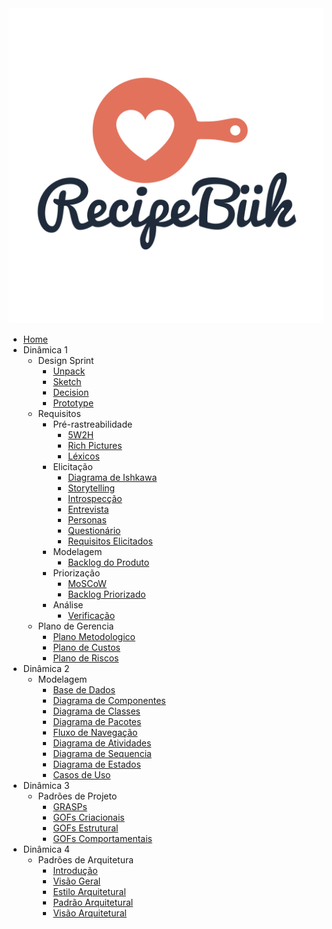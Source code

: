 <a href="/">
    <img src="assets/assets/logo.svg" class="sidebar-recipebuk-logo">
</a>

* [Home](README.md)
* Dinâmica 1
    * Design Sprint
        * [Unpack](01-design-sprint/unpack.md)
        * [Sketch](01-design-sprint/sketch.md)
        * [Decision](01-design-sprint/decision.md)
        * [Prototype](01-design-sprint/prototype.md)
    * Requisitos
        * Pré-rastreabilidade
            * [5W2H](02-requisitos/pre-rastreabilidade/5w2h.md)
            * [Rich Pictures](02-requisitos/pre-rastreabilidade/richpicture.md)
            * [Léxicos](02-requisitos/pre-rastreabilidade/lexicos.md) 
        * Elicitação
            * [Diagrama de Ishkawa](02-requisitos/elicitacao/diagrama_ishkawa.md)
            * [Storytelling](02-requisitos/elicitacao/storytelling.md)
            * [Introspecção](02-requisitos/elicitacao/introspeccao.md)
            * [Entrevista](02-requisitos/elicitacao/entrevista.md)
            * [Personas](02-requisitos/elicitacao/personas.md)
            * [Questionário](02-requisitos/elicitacao/questionario.md)
            * [Requisitos Elicitados](02-requisitos/elicitacao/tabela_requisitos.md)
        * Modelagem
            * [Backlog do Produto](02-requisitos/modelagem/backlog.md)
        * Priorização
            * [MoSCoW](02-requisitos/priorizacao/moscow.md)
            * [Backlog Priorizado](02-requisitos/priorizacao/backlog.md)
        * Análise
            * [Verificação](02-requisitos/analise/verificacao/verificacao.md)
    * Plano de Gerencia
        * [Plano Metodologico](03-plano-gerencia/plano-metodologico.md)
        * [Plano de Custos](03-plano-gerencia/plano-custos.md)
        * [Plano de Riscos](03-plano-gerencia/plano-riscos.md)
* Dinâmica 2
    * Modelagem
        * [Base de Dados](04-modelagem/base-dados.md)
        * [Diagrama de Componentes](04-modelagem/diagrama-componentes.md)
        * [Diagrama de Classes](04-modelagem/diagrama-classes.md)
        * [Diagrama de Pacotes](04-modelagem/diagrama-pacotes.md)
        * [Fluxo de Navegação](04-modelagem/fluxo-de-navegacao.md)
        * [Diagrama de Atividades](04-modelagem/diagrama-atividades.md)
        * [Diagrama de Sequencia](04-modelagem/diagrama-sequencia.md)
        * [Diagrama de Estados](04-modelagem/diagrama-estados.md)
		* [Casos de Uso](04-modelagem/casos-de-uso.md)
* Dinâmica 3
    * Padrões de Projeto
        * [GRASPs](05-padroes-de-projeto/GRASPs.md)
        * [GOFs Criacionais](05-padroes-de-projeto/Estudos/gof-criacional.md)
        * [GOFs Estrutural](05-padroes-de-projeto/Estudos/gof-estrutural.md)
        * [GOFs Comportamentais](05-padroes-de-projeto/Estudos/gof-comportamental.md)
* Dinâmica 4
    * Padrões de Arquitetura
        * [Introdução](06-padroes-de-arquitetura/index.md)
        * [Visão Geral](06-padroes-de-arquitetura/visao-geral.md)
        * [Estilo Arquitetural](06-padroes-de-arquitetura/estilo-arquitetural.md)
        * [Padrão Arquitetural](06-padroes-de-arquitetura/padrao-arquitetural.md)
        * [Visão Arquitetural](06-padroes-de-arquitetura/visao-arquitetural.md)
